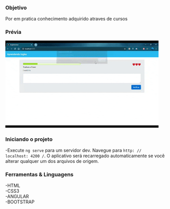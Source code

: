 <h3>Objetivo</h3>

Por em pratica conhecimento adquirido atraves de cursos

<h3>Prévia</h3>


![Previa](https://github.com/ericmartinsm/englishtradutor/blob/master/previa.gif)

<h3>Iniciando o projeto</h3>

-Execute `ng serve` para um servidor dev. Navegue para `http: // localhost: 4200 /`. O aplicativo será recarregado automaticamente se você alterar qualquer um dos arquivos de origem.


<h3>Ferramentas & Linguagens</h3>
-HTML</br>
-CSS3</br>
-ANGULAR</br>
-BOOTSTRAP</br>
